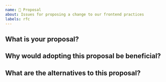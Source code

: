```yaml
---
name: 💍 Proposal
about: Issues for proposing a change to our frontend practices
labels: rfc
---
```


<!--

Before making a proposal, have you used the issue search functionality?

-->

## What is your proposal?

## Why would adopting this proposal be beneficial?

## What are the alternatives to this proposal?

